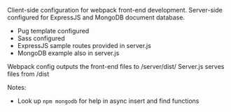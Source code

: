 Client-side configuration for webpack front-end development.
Server-side configured for ExpressJS and MongoDB document database.

- Pug template configured
- Sass configured
- ExpressJS sample routes provided in server.js
- MongoDB example also in server.js

Webpack config outputs the front-end files to /server/dist/
Server.js serves files from /dist


Notes:
- Look up `npm mongodb` for help in async insert and find functions
